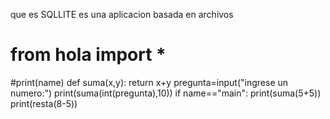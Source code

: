 que es SQLLITE
es  una aplicacion basada en archivos
# from hola import *
#print(name)
def suma(x,y):
return x+y
pregunta=input("ingrese un numero:")
print(suma(int(pregunta),10))
if name=="main":
print(suma(5+5))
print(resta(8-5))
